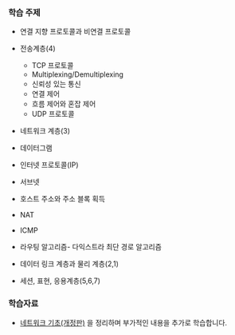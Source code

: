 ### 학습 주제

- 연결 지향 프로토콜과 비연결 프로토콜

- 전송계층(4)

  - TCP 프로토콜
  - Multiplexing/Demultiplexing
  - 신뢰성 있는 통신
  - 연결 제어
  - 흐름 제어와 혼잡 제어
  - UDP 프로토콜

 - 네트워크 계층(3)

  - 데이터그램

  - 인터넷 프로토콜(IP)

  - 서브넷

  - 호스트 주소와 주소 블록 획득

  - NAT

  - ICMP

  - 라우팅 알고리즘- 다익스트라 최단 경로 알고리즘

 - 데이터 링크 계층과 물리 계층(2,1)

 - 세션, 표현, 응용계층(5,6,7)

   

### 학습자료

+ [네트워크 기초(개정판)](https://www.youtube.com/playlist?list=PL0d8NnikouEWcF1jJueLdjRIC4HsUlULi) 을 정리하며 부가적인 내용을 추가로 학습합니다.


</details>